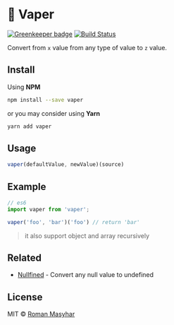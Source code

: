 # 💨 Vaper

[![Greenkeeper badge](https://badges.greenkeeper.io/rohmanhm/vaper.svg)](https://greenkeeper.io/)
 [![Build Status](https://travis-ci.org/rohmanhm/vaper.svg?branch=master)](https://travis-ci.org/rohmanhm/vaper)

Convert from `x` value from any type of value to `z` value.

## Install
Using **NPM**
```bash
npm install --save vaper
```
or you may consider using **Yarn**
```bash
yarn add vaper
```

## Usage
```javascript
vaper(defaultValue, newValue)(source)
```

## Example
```javascript
// es6
import vaper from 'vaper';

vaper('foo', 'bar')('foo') // return 'bar'
```

> it also support object and array recursively

## Related

* [Nullfined](https://github.com/rohmanhm/nullfined) - Convert any null value to undefined

## License
MIT © [Roman Masyhar](https://github.com/rohmanhm)
